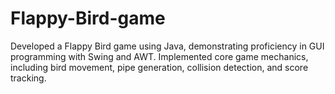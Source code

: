 # Flappy-Bird-game
Developed a Flappy Bird game using Java, demonstrating proficiency in GUI programming with Swing and AWT. Implemented core game mechanics, including bird movement, pipe generation, collision detection, and score tracking.
